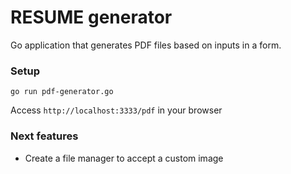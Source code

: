 # RESUME generator

Go application that generates PDF files based on inputs in a form.

### Setup

`go run pdf-generator.go`

Access `http://localhost:3333/pdf` in your browser

### Next features

- Create a file manager to accept a custom image
